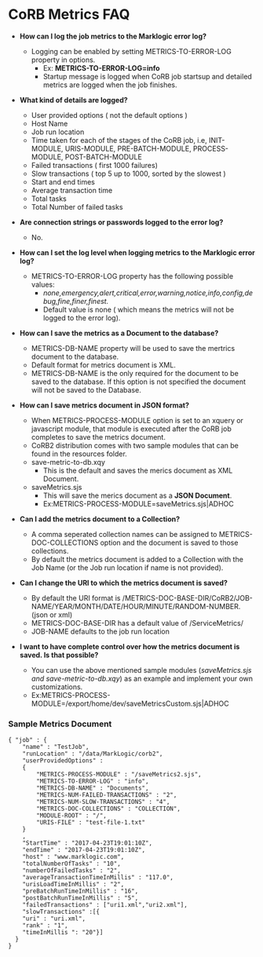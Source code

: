 # CoRB Metrics FAQ

* **How can I log the job metrics to the Marklogic error log?**
    * Logging can be enabled by setting METRICS-TO-ERROR-LOG property in options.
        + Ex: **METRICS-TO-ERROR-LOG=info**
        + Startup message is logged when CoRB job startsup and detailed metrics are logged when the job finishes.
* **What kind of details are logged?**
    * User provided options ( not the default options )
    * Host Name
    * Job run location 
    * Time taken for each of the stages of the CoRB job, i.e, INIT-MODULE, URIS-MODULE, PRE-BATCH-MODULE, PROCESS-MODULE, POST-BATCH-MODULE
    * Failed transactions ( first 1000 failures)
    * Slow transactions ( top 5 up to 1000, sorted by the slowest )
    * Start and end times
    * Average transaction time
    * Total tasks 
    * Total Number of failed tasks
 * **Are connection strings or passwords logged to the error log?**
    * No. 
* **How can I set the log level when logging metrics to the Marklogic error log?**
    * METRICS-TO-ERROR-LOG property has the following possible values:
      +  *none,emergency,alert,critical,error,warning,notice,info,config,debug,fine,finer,finest.*
      + Default value is none ( which means the metrics will not be logged to the error log).
* **How can I save the metrics as a Document to the database?**
    * METRICS-DB-NAME property will be used to save the mertrics document to the database.
    * Default format for metrics document is XML.
    * METRICS-DB-NAME is the only required for the document to be saved to the database. If this option is not specified the document will not be saved to the Database.
* **How can I save metrics document in JSON format?**
   * When METRICS-PROCESS-MODULE option is set to an xquery or javascript module, that module is executed after the CoRB job completes to save the metrics document.
   * CoRB2 distribution comes with two sample modules that can be found in the resources folder.
    + save-metric-to-db.xqy 
        + This is the default and saves the merics document as XML Document.
    + saveMetrics.sjs
        + This will save the merics document as a **JSON Document**.
        + Ex:METRICS-PROCESS-MODULE=saveMetrics.sjs|ADHOC
* **Can I add the metrics document to a Collection?**
    + A comma seperated collection names can be assigned to METRICS-DOC-COLLECTIONS option and the document is saved to those collections.
    + By default the metrics document is added to a Collection with the Job Name (or the Job run location if name is not provided).
    
* **Can I change the URI to which the metrics document is saved?**
    * By default the URI format is /METRICS-DOC-BASE-DIR/CoRB2/JOB-NAME/YEAR/MONTH/DATE/HOUR/MINUTE/RANDOM-NUMBER.(json or xml)
    * METRICS-DOC-BASE-DIR has a default value of /ServiceMetrics/
    * JOB-NAME defaults to the job run location
     
* **I want to have complete control over how the metrics document is saved. Is that possible?**
    * You can use the above mentioned sample modules (*saveMetrics.sjs and save-metric-to-db.xqy*) as an example and implement your own customizations.
    + Ex:METRICS-PROCESS-MODULE=/export/home/dev/saveMetricsCustom.sjs|ADHOC

### Sample Metrics Document
```
{ "job" : {
    "name" : "TestJob",
    "runLocation" : "/data/MarkLogic/corb2",
    "userProvidedOptions" :
    {
        "METRICS-PROCESS-MODULE" : "/saveMetrics2.sjs",
        "METRICS-TO-ERROR-LOG" : "info",
        "METRICS-DB-NAME" : "Documents",
        "METRICS-NUM-FAILED-TRANSACTIONS" : "2",
        "METRICS-NUM-SLOW-TRANSACTIONS" : "4",
        "METRICS-DOC-COLLECTIONS" : "COLLECTION",
        "MODULE-ROOT" : "/",
        "URIS-FILE" : "test-file-1.txt"
    }
    ,
    "StartTime" : "2017-04-23T19:01:10Z",
    "endTime" : "2017-04-23T19:01:10Z",
    "host" : "www.marklogic.com",
    "totalNumberOfTasks" : "10",
    "numberOfFailedTasks" : "2",
    "averageTransactionTimeInMillis" : "117.0",
    "urisLoadTimeInMillis" : "2",
    "preBatchRunTimeInMillis" : "16",
    "postBatchRunTimeInMillis" : "5",
    "failedTransactions" : ["uri1.xml","uri2.xml"],
    "slowTransactions" :[{
    "uri" : "uri.xml",
    "rank" : "1",
    "timeInMillis ": "20"}]
  }
}
